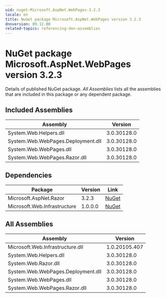 ```yaml
---
uid: nuget-Microsoft.AspNet.WebPages-3.2.3
locale: en
title: NuGet package Microsoft.AspNet.WebPages version 3.2.3
dnnversion: 09.12.00
related-topics: referencing-dnn-assemblies
---
```


# NuGet package Microsoft.AspNet.WebPages version 3.2.3
Details of published NuGet package.
*All Assemblies* lists all the assemblies that are included in this package or any dependent package.

## Included Assemblies

|Assembly|Version|
|---|---|
|System.Web.Helpers.dll|3.0.30128.0|
|System.Web.WebPages.Deployment.dll|3.0.30128.0|
|System.Web.WebPages.dll|3.0.30128.0|
|System.Web.WebPages.Razor.dll|3.0.30128.0|

## Dependencies

|Package|Version|Link|
|---|---|---|
|Microsoft.AspNet.Razor|3.2.3|[NuGet](https://www.nuget.org/packages/Microsoft.AspNet.Razor/3.2.3)|
|Microsoft.Web.Infrastructure|1.0.0.0|[NuGet](https://www.nuget.org/packages/Microsoft.Web.Infrastructure/1.0.0.0)|

## All Assemblies

|Assembly|Version|
|---|---|
|Microsoft.Web.Infrastructure.dll|1.0.20105.407|
|System.Web.Helpers.dll|3.0.30128.0|
|System.Web.Razor.dll|3.0.30128.0|
|System.Web.WebPages.Deployment.dll|3.0.30128.0|
|System.Web.WebPages.dll|3.0.30128.0|
|System.Web.WebPages.Razor.dll|3.0.30128.0|

